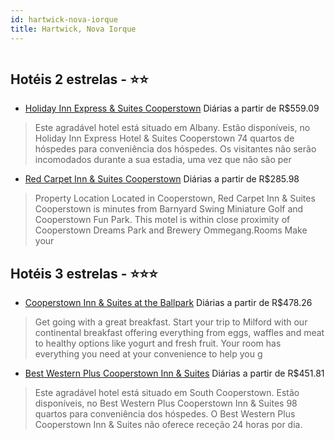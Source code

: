 ```yaml
---
id: hartwick-nova-iorque
title: Hartwick, Nova Iorque
---
```


<center><img src="http://photos.hotelbeds.com/giata/04/049849/049849a_hb_a_001.jpg" alt="" /></center>


## Hotéis 2 estrelas - ⭐️⭐️

-    [Holiday Inn Express & Suites Cooperstown](https://www.hurb.com/hoteis/hartwick/holiday-inn-express-suites-cooperstown-JNP-JP781941?cmp=18055) Diárias a partir de R$559.09
   > Este agradável hotel está situado em Albany. Estão disponíveis, no Holiday Inn Express Hotel &amp; Suites Cooperstown 74 quartos de hóspedes para conveniência dos hóspedes. Os visitantes não serão incomodados durante a sua estadia, uma vez que não são per
-    [Red Carpet Inn & Suites Cooperstown](https://www.hurb.com/hoteis/hartwick/red-carpet-inn-suites-cooperstown-JNP-JP184403?cmp=18055) Diárias a partir de R$285.98
   > Property Location Located in Cooperstown, Red Carpet Inn &amp; Suites Cooperstown is minutes from Barnyard Swing Miniature Golf and Cooperstown Fun Park.  This motel is within close proximity of Cooperstown Dreams Park and Brewery Ommegang.Rooms Make your

## Hotéis 3 estrelas - ⭐️⭐️⭐️

-    [Cooperstown Inn & Suites at the Ballpark](https://www.hurb.com/hoteis/hartwick/cooperstown-inn-suites-at-the-ballpark-JNP-JP999838?cmp=18055) Diárias a partir de R$478.26
   > Get going with a great breakfast. Start your trip to Milford with our continental breakfast offering everything from eggs, waffles and meat to healthy options like yogurt and fresh fruit.
Your room has everything you need at your convenience to help you g
-    [Best Western Plus Cooperstown Inn & Suites](https://www.hurb.com/hoteis/hartwick/best-western-plus-cooperstown-inn-suites-JNP-JP302302?cmp=18055) Diárias a partir de R$451.81
   > Este agradável hotel está situado em South Cooperstown. Estão disponíveis, no Best Western Plus Cooperstown Inn &amp; Suites 98 quartos para conveniência dos hóspedes. O Best Western Plus Cooperstown Inn &amp; Suites não oferece receção 24 horas por dia. 
